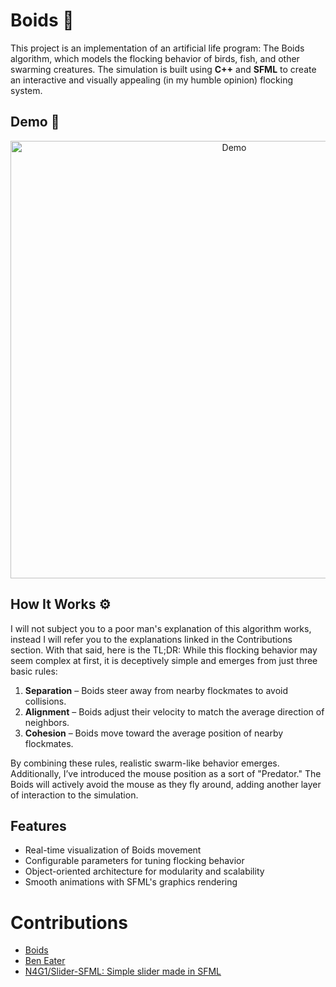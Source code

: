 

# Boids 🪽

This project is an implementation of an artificial life program: The Boids algorithm, which models the flocking behavior of birds, fish, and other swarming creatures. The simulation is built using **C++** and **SFML** to create an interactive and visually appealing (in my humble opinion) flocking system.

## Demo 📸

<p align="center">
    <img src="assets/gifs/boids.gif" width="700" alt="Demo">
</p>

## How It Works ⚙️

I will not subject you to a poor man's explanation of this algorithm works, instead I will refer you to the explanations linked in the Contributions section. 
With that said, here is the TL;DR: While this flocking behavior may seem complex at first, it is deceptively simple and emerges from just three basic rules:

1. **Separation** – Boids steer away from nearby flockmates to avoid collisions.
2. **Alignment** – Boids adjust their velocity to match the average direction of neighbors.
3. **Cohesion** – Boids move toward the average position of nearby flockmates.

By combining these rules, realistic swarm-like behavior emerges. Additionally, I’ve introduced the mouse position as a sort of "Predator." The Boids will actively avoid the mouse as they fly around, adding another layer of interaction to the simulation.

## Features

- Real-time visualization of Boids movement
- Configurable parameters for tuning flocking behavior
- Object-oriented architecture for modularity and scalability
- Smooth animations with SFML's graphics rendering


# Contributions

- [Boids](https://people.ece.cornell.edu/land/courses/ece4760/labs/s2021/Boids/Boids.html)
- [Ben Eater](https://eater.net/boids)
- [N4G1/Slider-SFML: Simple slider made in SFML](https://github.com/N4G1/Slider-SFML)
